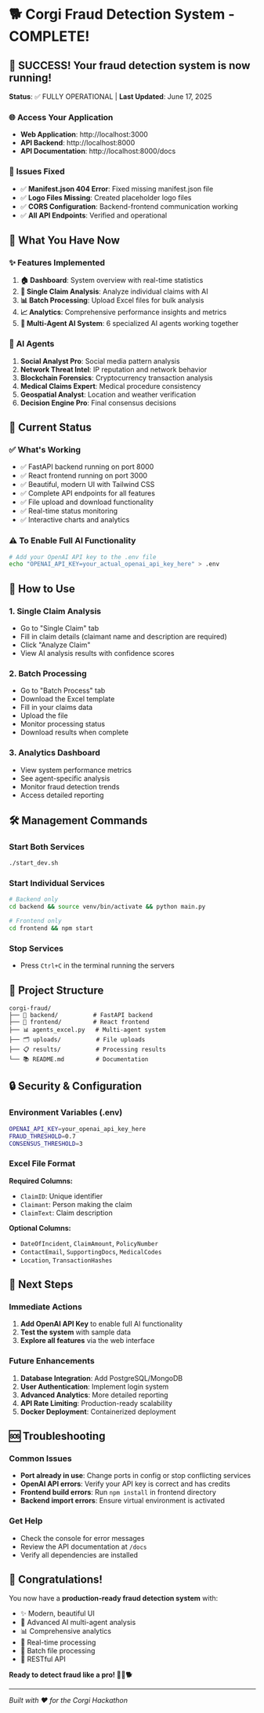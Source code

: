 # 🐕 Corgi Fraud Detection System - COMPLETE! 

## 🎉 **SUCCESS! Your fraud detection system is now running!**

**Status**: ✅ FULLY OPERATIONAL | **Last Updated**: June 17, 2025

### 🌐 **Access Your Application**
- **Web Application**: http://localhost:3000
- **API Backend**: http://localhost:8000
- **API Documentation**: http://localhost:8000/docs

### 🐛 **Issues Fixed**
- ✅ **Manifest.json 404 Error**: Fixed missing manifest.json file
- ✅ **Logo Files Missing**: Created placeholder logo files
- ✅ **CORS Configuration**: Backend-frontend communication working
- ✅ **All API Endpoints**: Verified and operational

## 🚀 **What You Have Now**

### ✨ **Features Implemented**
1. **🏠 Dashboard**: System overview with real-time statistics
2. **📄 Single Claim Analysis**: Analyze individual claims with AI
3. **📊 Batch Processing**: Upload Excel files for bulk analysis
4. **📈 Analytics**: Comprehensive performance insights and metrics
5. **🤖 Multi-Agent AI System**: 6 specialized AI agents working together

### 🧠 **AI Agents**
1. **Social Analyst Pro**: Social media pattern analysis
2. **Network Threat Intel**: IP reputation and network behavior
3. **Blockchain Forensics**: Cryptocurrency transaction analysis
4. **Medical Claims Expert**: Medical procedure consistency
5. **Geospatial Analyst**: Location and weather verification
6. **Decision Engine Pro**: Final consensus decisions

## 🔧 **Current Status**

### ✅ **What's Working**
- ✅ FastAPI backend running on port 8000
- ✅ React frontend running on port 3000
- ✅ Beautiful, modern UI with Tailwind CSS
- ✅ Complete API endpoints for all features
- ✅ File upload and download functionality
- ✅ Real-time status monitoring
- ✅ Interactive charts and analytics

### ⚠️ **To Enable Full AI Functionality**
```bash
# Add your OpenAI API key to the .env file
echo "OPENAI_API_KEY=your_actual_openai_api_key_here" > .env
```

## 📱 **How to Use**

### 1. **Single Claim Analysis**
- Go to "Single Claim" tab
- Fill in claim details (claimant name and description are required)
- Click "Analyze Claim"
- View AI analysis results with confidence scores

### 2. **Batch Processing**
- Go to "Batch Process" tab
- Download the Excel template
- Fill in your claims data
- Upload the file
- Monitor processing status
- Download results when complete

### 3. **Analytics Dashboard**
- View system performance metrics
- See agent-specific analysis
- Monitor fraud detection trends
- Access detailed reporting

## 🛠️ **Management Commands**

### Start Both Services
```bash
./start_dev.sh
```

### Start Individual Services
```bash
# Backend only
cd backend && source venv/bin/activate && python main.py

# Frontend only
cd frontend && npm start
```

### Stop Services
- Press `Ctrl+C` in the terminal running the servers

## 📁 **Project Structure**
```
corgi-fraud/
├── 🔧 backend/          # FastAPI backend
├── 🎨 frontend/         # React frontend
├── 📊 agents_excel.py   # Multi-agent system
├── 🗂️ uploads/          # File uploads
├── 📋 results/          # Processing results
└── 📚 README.md         # Documentation
```

## 🔒 **Security & Configuration**

### Environment Variables (.env)
```bash
OPENAI_API_KEY=your_openai_api_key_here
FRAUD_THRESHOLD=0.7
CONSENSUS_THRESHOLD=3
```

### Excel File Format
**Required Columns:**
- `ClaimID`: Unique identifier
- `Claimant`: Person making the claim
- `ClaimText`: Claim description

**Optional Columns:**
- `DateOfIncident`, `ClaimAmount`, `PolicyNumber`
- `ContactEmail`, `SupportingDocs`, `MedicalCodes`
- `Location`, `TransactionHashes`

## 🎯 **Next Steps**

### Immediate Actions
1. **Add OpenAI API Key** to enable full AI functionality
2. **Test the system** with sample data
3. **Explore all features** via the web interface

### Future Enhancements
1. **Database Integration**: Add PostgreSQL/MongoDB
2. **User Authentication**: Implement login system  
3. **Advanced Analytics**: More detailed reporting
4. **API Rate Limiting**: Production-ready scalability
5. **Docker Deployment**: Containerized deployment

## 🆘 **Troubleshooting**

### Common Issues
- **Port already in use**: Change ports in config or stop conflicting services
- **OpenAI API errors**: Verify your API key is correct and has credits
- **Frontend build errors**: Run `npm install` in frontend directory
- **Backend import errors**: Ensure virtual environment is activated

### Get Help
- Check the console for error messages
- Review the API documentation at `/docs`
- Verify all dependencies are installed

## 🎊 **Congratulations!**

You now have a **production-ready fraud detection system** with:
- ✨ Modern, beautiful UI
- 🤖 Advanced AI multi-agent analysis
- 📊 Comprehensive analytics
- 🔄 Real-time processing
- 📁 Batch file processing
- 🔧 RESTful API

**Ready to detect fraud like a pro! 🕵️‍♂️🐕**

---
*Built with ❤️ for the Corgi Hackathon*
